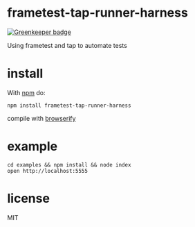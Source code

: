 # frametest-tap-runner-harness

[![Greenkeeper badge](https://badges.greenkeeper.io/JamesKyburz/frametest-tap-runner-harness.svg)](https://greenkeeper.io/)

Using frametest and tap to automate tests

# install

With [npm](http://npmjs.org) do:

```
npm install frametest-tap-runner-harness
```

compile with [browserify](http://browserify.org)

# example
```
cd examples && npm install && node index
open http://localhost:5555
```

# license
MIT
